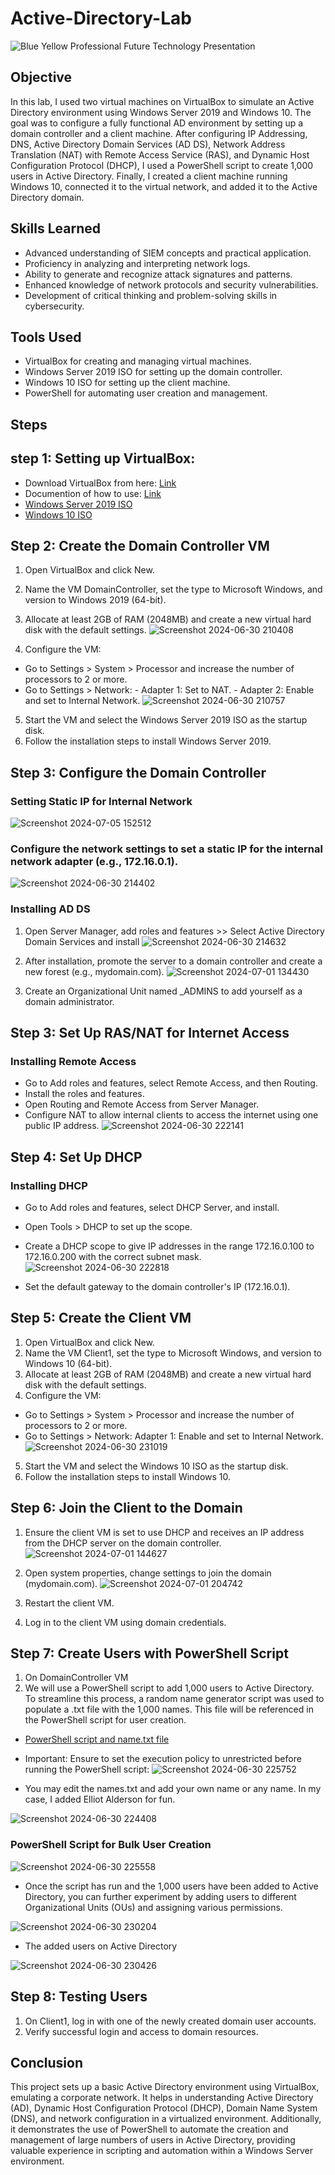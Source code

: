 # Active-Directory-Lab
![Blue   Yellow Professional Future Technology Presentation](https://github.com/erickjsanz/Active-Directory-Lab/assets/7691426/be7f93bb-d185-4e87-94fc-859a4342c73a)


## Objective
In this lab, I used two virtual machines on VirtualBox to simulate an Active Directory environment using Windows Server 2019 and Windows 10. The goal was to configure a fully functional AD environment by setting up a domain controller and a client machine. After configuring IP Addressing, DNS, Active Directory Domain Services (AD DS), Network Address Translation (NAT) with Remote Access Service (RAS), and Dynamic Host Configuration Protocol (DHCP), I used a PowerShell script to create 1,000 users in Active Directory. Finally, I created a client machine running Windows 10, connected it to the virtual network, and added it to the Active Directory domain.
## Skills Learned
- Advanced understanding of SIEM concepts and practical application.
- Proficiency in analyzing and interpreting network logs.
- Ability to generate and recognize attack signatures and patterns.
- Enhanced knowledge of network protocols and security vulnerabilities.
- Development of critical thinking and problem-solving skills in cybersecurity.

## Tools Used
- VirtualBox for creating and managing virtual machines.
- Windows Server 2019 ISO for setting up the domain controller.
- Windows 10 ISO for setting up the client machine.
- PowerShell for automating user creation and management.

## Steps

## step 1: Setting up VirtualBox:
- Download VirtualBox from here: [Link](https://www.virtualbox.org/wiki/Downloads)
- Documention of how to use: [Link](https://www.virtualbox.org/manual/ch01.html)
- [Windows Server 2019 ISO](https://www.microsoft.com/en-us/evalcenter/evaluate-windows-server-2019)
- [Windows 10 ISO](https://www.microsoft.com/en-us/software-download/windows10)

## Step 2: Create the Domain Controller VM
1. Open VirtualBox and click New.
2. Name the VM DomainController, set the type to Microsoft Windows, and version to Windows 2019 (64-bit).
3. Allocate at least 2GB of RAM (2048MB) and create a new virtual hard disk with the default settings.
![Screenshot 2024-06-30 210408](https://github.com/erickjsanz/Active-Directory-Lab/assets/7691426/297eb4a7-2839-406e-898c-91a33a69de9b)

4. Configure the VM:
- Go to Settings > System > Processor and increase the number of processors to 2 or more.
- Go to Settings > Network:
            - Adapter 1: Set to NAT.
            - Adapter 2: Enable and set to Internal Network.
![Screenshot 2024-06-30 210757](https://github.com/erickjsanz/Active-Directory-Lab/assets/7691426/96d91fb9-efdf-470f-9fae-a965f5f2f1ff)

5. Start the VM and select the Windows Server 2019 ISO as the startup disk.
6. Follow the installation steps to install Windows Server 2019. 
## Step 3: Configure the Domain Controller

### Setting Static IP for Internal Network
![Screenshot 2024-07-05 152512](https://github.com/erickjsanz/Active-Directory-Lab/assets/7691426/c546d130-e448-42a5-a43c-54db7bd6e001)
### Configure the network settings to set a static IP for the internal network adapter (e.g., 172.16.0.1).
![Screenshot 2024-06-30 214402](https://github.com/erickjsanz/Active-Directory-Lab/assets/7691426/f9bfae5f-197f-4e7c-968e-75f35f028949)

### Installing AD DS
1. Open Server Manager, add roles and features >> Select Active Directory Domain Services and install
![Screenshot 2024-06-30 214632](https://github.com/erickjsanz/Active-Directory-Lab/assets/7691426/20ab8d52-0c36-4151-88fd-00127c448f6e)

2. After installation, promote the server to a domain controller and create a new forest (e.g., mydomain.com).
![Screenshot 2024-07-01 134430](https://github.com/erickjsanz/Active-Directory-Lab/assets/7691426/5fa6c885-b1a3-4ab4-b320-abea325bc503)

3. Create an Organizational Unit named _ADMINS to add yourself as a domain administrator.

## Step 3: Set Up RAS/NAT for Internet Access
### Installing Remote Access
- Go to Add roles and features, select Remote Access, and then Routing.
- Install the roles and features.
- Open Routing and Remote Access from Server Manager.
- Configure NAT to allow internal clients to access the internet using one public IP address.
![Screenshot 2024-06-30 222141](https://github.com/erickjsanz/Active-Directory-Lab/assets/7691426/e128db4f-a31d-4161-b698-58c363e05ebc)

## Step 4: Set Up DHCP
### Installing DHCP
- Go to Add roles and features, select DHCP Server, and install.
- Open Tools > DHCP to set up the scope.
- Create a DHCP scope to give IP addresses in the range 172.16.0.100 to 172.16.0.200 with the correct subnet mask.
![Screenshot 2024-06-30 222818](https://github.com/erickjsanz/Active-Directory-Lab/assets/7691426/10441646-4cfb-4582-ba38-d5cf5a93bf97)

- Set the default gateway to the domain controller's IP (172.16.0.1).

## Step 5: Create the Client VM
1. Open VirtualBox and click New.
2. Name the VM Client1, set the type to Microsoft Windows, and version to Windows 10 (64-bit).
3. Allocate at least 2GB of RAM (2048MB) and create a new virtual hard disk with the default settings.
4. Configure the VM:
- Go to Settings > System > Processor and increase the number of processors to 2 or more.
- Go to Settings > Network: Adapter 1: Enable and set to Internal Network.
![Screenshot 2024-06-30 231019](https://github.com/erickjsanz/Active-Directory-Lab/assets/7691426/55b3330b-96ec-4a53-befa-29a050fd47c0)

5. Start the VM and select the Windows 10 ISO as the startup disk.
6. Follow the installation steps to install Windows 10.

## Step 6: Join the Client to the Domain
1. Ensure the client VM is set to use DHCP and receives an IP address from the DHCP server on the domain controller.
  ![Screenshot 2024-07-01 144627](https://github.com/erickjsanz/Active-Directory-Lab/assets/7691426/944f512f-66b1-4523-930f-bf4d935ea682)

2. Open system properties, change settings to join the domain (mydomain.com).
![Screenshot 2024-07-01 204742](https://github.com/erickjsanz/Active-Directory-Lab/assets/7691426/d121baac-c7e7-42b4-9d32-cf106409851c)

3. Restart the client VM.
4. Log in to the client VM using domain credentials.
## Step 7: Create Users with PowerShell Script
1. On DomainController VM
2. We will use a PowerShell script to add 1,000 users to Active Directory. To streamline this process, a random name generator script was used to populate a .txt file with the 1,000 names. This file will be referenced in the PowerShell script for user creation.
- [PowerShell script and name.txt file](file)
- Important: Ensure to set the execution policy to unrestricted before running the PowerShell script:
![Screenshot 2024-06-30 225752](https://github.com/erickjsanz/Active-Directory-Lab/assets/7691426/2ff1eaa9-3b57-4a27-a5e4-c046fa596c0e)

- You may edit the names.txt and add your own name or any name. In my case, I added Elliot Alderson for fun.

![Screenshot 2024-06-30 224408](https://github.com/erickjsanz/Active-Directory-Lab/assets/7691426/c16a7c1b-b08c-426c-ba26-c8d3a6a6a76b)

### PowerShell Script for Bulk User Creation

![Screenshot 2024-06-30 225558](https://github.com/erickjsanz/Active-Directory-Lab/assets/7691426/6c28e689-3753-4bea-bb65-6971e6d293bd)

- Once the script has run and the 1,000 users have been added to Active Directory, you can further experiment by adding users to different Organizational Units (OUs) and assigning various permissions.

![Screenshot 2024-06-30 230204](https://github.com/erickjsanz/Active-Directory-Lab/assets/7691426/1b2f59b1-da86-4cab-b0a8-424d78a0dcd0)

- The added users on Active Directory

![Screenshot 2024-06-30 230426](https://github.com/erickjsanz/Active-Directory-Lab/assets/7691426/ea251ba2-6eb2-4a63-bb91-5169f6be33f6)

## Step 8: Testing Users
1. On Client1, log in with one of the newly created domain user accounts.
2. Verify successful login and access to domain resources.

## Conclusion

This project sets up a basic Active Directory environment using VirtualBox, emulating a corporate network. It helps in understanding Active Directory (AD), Dynamic Host Configuration Protocol (DHCP), Domain Name System (DNS), and network configuration in a virtualized environment. Additionally, it demonstrates the use of PowerShell to automate the creation and management of large numbers of users in Active Directory, providing valuable experience in scripting and automation within a Windows Server environment.






